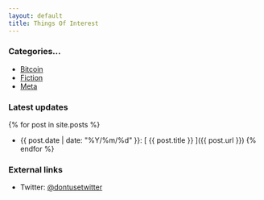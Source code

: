 ```yaml
---
layout: default
title: Things Of Interest
---
```



### Categories...
		
- [Bitcoin](/bitcoin)
- [Fiction](/fiction)
- [Meta](/meta)

### Latest updates

{% for post in site.posts %}
  * {{ post.date | date: "%Y/%m/%d" }}: [ {{ post.title }} ]({{ post.url }})
{% endfor %}

### External links

- Twitter: [@dontusetwitter](/)
